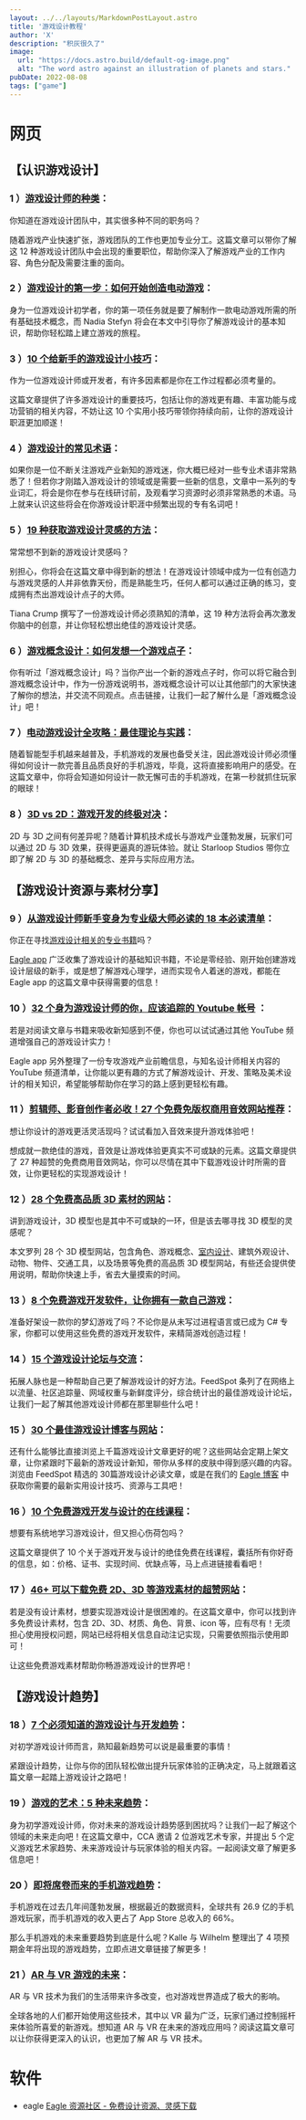 ```yaml
---
layout: ../../layouts/MarkdownPostLayout.astro
title: '游戏设计教程'
author: 'X'
description: "积灰很久了"
image:
  url: "https://docs.astro.build/default-og-image.png"
  alt: "The word astro against an illustration of planets and stars."
pubDate: 2022-08-08
tags: ["game"]
---
```

# 网页
## 【认识游戏设计】

### 1 ）[游戏设计师的种类](https://bbrathwaite.wordpress.com/2007/11/20/types-of-game-designers/)**：**

你知道在游戏设计团队中，其实很多种不同的职务吗？

随着游戏产业快速扩张，游戏团队的工作也更加专业分工。这篇文章可以带你了解这 12 种游戏设计团队中会出现的重要职位，帮助你深入了解游戏产业的工作内容、角色分配及需要注重的面向。

### ****2 ）****[游戏设计的第一步：如何开始创造电动游戏](https://www.cgspectrum.com/blog/game-design-basics-how-to-start-building-video-games)：

身为一位游戏设计初学者，你的第一项任务就是要了解制作一款电动游戏所需的所有基础技术概念，而 Nadia Stefyn 将会在本文中引导你了解游戏设计的基本知识，帮助你轻松踏上建立游戏的旅程。

### 3 ）[10 个给新手的游戏设计小技巧](https://unity.com/how-to/beginner/10-game-design-tips-new-developers)：

作为一位游戏设计师或开发者，有许多因素都是你在工作过程都必须考量的。

这篇文章提供了许多游戏设计的重要技巧，包括让你的游戏更有趣、丰富功能与成功营销的相关内容，不妨让这 10 个实用小技巧带领你持续向前，让你的游戏设计职涯更加顺遂！

### 4 ）[游戏设计的常见术语](https://unity.com/how-to/beginner/game-development-terms#general-game-development-terms)：

如果你是一位不断关注游戏产业新知的游戏迷，你大概已经对一些专业术语非常熟悉了！但若你才刚踏入游戏设计的领域或是需要一些新的信息，文章中一系列的专业词汇，将会是你在参与在线研讨前，及观看学习资源时必须非常熟悉的术语。马上就来认识这些将会在你游戏设计职涯中频繁出现的专有名词吧！

### 5 ）[19 种获取游戏设计灵感的方法](https://www.buildbox.com/19-ways-to-come-up-with-game-ideas/)：

常常想不到新的游戏设计灵感吗？

别担心，你将会在这篇文章中得到新的想法！在游戏设计领域中成为一位有创造力与游戏灵感的人并非依靠天份，而是熟能生巧，任何人都可以通过正确的练习，变成拥有杰出游戏设计点子的大师。

Tiana Crump 撰写了一份游戏设计师必须熟知的清单，这 19 种方法将会再次激发你脑中的创意，并让你轻松想出绝佳的游戏设计灵感。
### 6 ****）****[游戏概念设计：如何发想一个游戏点子](https://www.pluralsight.com/blog/film-games/creating-game-concept-first-step-getting-game-ground)：

你有听过「游戏概念设计」吗？当你产出一个新的游戏点子时，你可以将它融合到游戏概念设计中，作为一份游戏说明书，游戏概念设计可以让其他部门的大家快速了解你的想法，并交流不同观点。点击链接，让我们一起了解什么是「游戏概念设计」吧！

### 7 ）[电动游戏设计全攻略：最佳理论与实践](https://www.innovecsgames.com/blog/mobile-game-design/)：

随着智能型手机越来越普及，手机游戏的发展也备受关注，因此游戏设计师必须懂得如何设计一款完善且品质良好的手机游戏，毕竟，这将直接影响用户的感受。在这篇文章中，你将会知道如何设计一款无懈可击的手机游戏，在第一秒就抓住玩家的眼球！

### 8 **）[3D vs 2D：游戏开发的终极对决](https://starloopstudios.com/3d-vs-2d-the-eternal-battle-to-develop-video-games/)：**

2D 与 3D 之间有何差异呢？随着计算机技术成长与游戏产业蓬勃发展，玩家们可以通过 2D 与 3D 效果，获得更逼真的游玩体验。就让 Starloop Studios 带你立即了解 2D 与 3D 的基础概念、差异与实际应用方法。
## 【游戏设计资源与素材分享】
### 9 ）[从游戏设计师新手变身为专业级大师必读的 18 本必读清单](https://cn.eagle.cool/blog/post/16-must-read-books-for-game-designers-from-beginner-to-pro)：

你正在寻找[游戏设计相关的专业书籍](https://cn.eagle.cool/blog/post/16-must-read-books-for-game-designers-from-beginner-to-pro)吗？

[Eagle app](https://cn.eagle.cool/changelog) 广泛收集了游戏设计的基础知识书籍，不论是零经验、刚开始创建游戏设计层级的新手，或是想了解游戏心理学，进而实现令人着迷的游戏，都能在 Eagle app 的这篇文章中获得需要的信息！

### 10 ****）****[32 个身为游戏设计师的你，应该追踪的 Youtube 帐号](https://cn.eagle.cool/blog/post/top-32-youtube-channels-you-should-follow-for-game-designer) ****：****

若是对阅读文章与书籍来吸收新知感到不便，你也可以试试通过其他 YouTube 频道增强自己的游戏设计实力！

Eagle app 另外整理了一份专攻游戏产业前瞻信息，与知名设计师相关内容的YouTube 频道清单，让你能以更有趣的方式了解游戏设计、开发、策略及美术设计的相关知识，希望能够帮助你在学习的路上感到更轻松有趣。

### 11 **）[剪辑师、影音创作者必收！27 个免费免版权商用音效网站推荐](https://cn.eagle.cool/blog/post/royalty-free-sound-effects-sites)：**

想让你设计的游戏更活灵活现吗？试试看加入音效来提升游戏体验吧！

想成就一款绝佳的游戏，音效是让游戏体验更真实不可或缺的元素。这篇文章提供了 27 种超赞的免费商用音效网站，你可以尽情在其中下载游戏设计时所需的音效，让你更轻松的实现游戏设计！
### 12 ）[28 个免费高品质 3D 素材的网站](https://cn.eagle.cool/blog/post/best-websites-to-download-free-3d-model-with-high-quality)：

讲到游戏设计，3D 模型也是其中不可或缺的一环，但是该去哪寻找 3D 模型的灵感呢？

本文罗列 28 个 3D 模型网站，包含角色、游戏概念、[室内设计](https://cn.eagle.cool/blog/post/quick-guide-to-industrial-style-design)、建筑外观设计、动物、物件、交通工具，以及场景等免费的高品质 3D 模型网站，有些还会提供使用说明，帮助你快速上手，省去大量摸索的时间。

### 13 ）[8 个免费游戏开发软件，让你拥有一款自己游戏](https://www.makeuseof.com/tag/five-free-game-development-tools-make-your-own-games/)：

准备好架设一款你的梦幻游戏了吗？不论你是从未写过进程语言或已成为 C# 专家，你都可以使用这些免费的游戏开发软件，来精简游戏创造过程！

### 14 ）[15 个游戏设计论坛与交流](https://blog.feedspot.com/game_design_blogs/)：

拓展人脉也是一种帮助自己更了解游戏设计的好方法。FeedSpot 条列了在网络上以流量、社区追踪量、网域权重与新鲜度评分，综合统计出的最佳游戏设计论坛，让我们一起了解其他游戏设计师都在那里聊些什么吧！

### 15 ）[30 个最佳游戏设计博客与网站](https://blog.feedspot.com/game_design_blogs/)：

还有什么能够比直接浏览上千篇游戏设计文章更好的呢？这些网站会定期上架文章，让你紧跟时下最新的游戏设计新知，带你从多样的皮肤中得到感兴趣的内容。浏览由 FeedSpot 精选的 30篇游戏设计必读文章，或是在我们的 [Eagle 博客](https://cn.eagle.cool/blog) 中获取你需要的最新实用设计技巧、资源与工具吧！

### 16 ）[10 个免费游戏开发与设计的在线课程](https://www.onlinecoursereport.com/free/game-development-and-game-design/)：

想要有系统地学习游戏设计，但又担心伤荷包吗？

这篇文章提供了 10 个关于游戏开发与设计的绝佳免费在线课程，囊括所有你好奇的信息，如：价格、证书、实现时间、优缺点等，马上点进链接看看吧！

### 17 ）[46+ 可以下载免费 2D、3D 等游戏素材的超赞网站](https://cn.eagle.cool/blog/post/free-game-assets)：

若是没有设计素材，想要实现游戏设计是很困难的。在这篇文章中，你可以找到许多免费设计素材，包含 2D、3D、材质、角色、背景、icon 等，应有尽有！无须担心使用授权问题，网站已经将相关信息自动注记实现，只需要依照指示使用即可！

让这些免费游戏素材帮助你畅游游戏设计的世界吧！
## 【游戏设计趋势】
### 18 ）[7 个必须知道的游戏设计与开发趋势](https://www.geeksforgeeks.org/top-7-game-development-trends-for-2022/)：

对初学游戏设计师而言，熟知最新趋势可以说是最重要的事情！

紧跟设计趋势，让你与你的团队轻松做出提升玩家体验的正确决定，马上就跟着这篇文章一起踏上游戏设计之路吧！

### 19 ）[游戏的艺术：5 种未来趋势](https://www.cca.edu/newsroom/5-future-game-design-trends/)：

身为初学游戏设计师，你对未来的游戏设计趋势感到困扰吗？让我们一起了解这个领域的未来走向吧！在这篇文章中，CCA 邀请 2 位游戏艺术专家，并提出 5 个定义游戏艺术家趋势、未来游戏设计与玩家体验的相关内容。一起阅读文章了解更多信息吧！

### 20 ）[即将席卷而来的手机游戏趋势](https://www.gamerefinery.com/the-biggest-mobile-gaming-trends-coming-your-way-in-2022/)：

手机游戏在过去几年间蓬勃发展，根据最近的数据资料，全球共有 26.9 亿的手机游戏玩家，而手机游戏的收入更占了 App Store 总收入的 66%。

那么手机游戏的未来重要趋势到底是什么呢？Kalle 与 Wilhelm 整理出了 4 项预期金年将出现的游戏趋势，立即点进文章链接了解更多！

### 21 ）[AR 与 VR 游戏的未来](https://southernmarylandchronicle.com/2021/10/04/the-future-of-augmented-and-virtual-reality-gaming/)：

AR 与 VR 技术为我们的生活带来许多改变，也对游戏世界造成了极大的影响。

全球各地的人们都开始使用这些技术，其中以 VR 最为广泛，玩家们通过控制摇杆来体验所喜爱的新游戏。想知道 AR 与 VR 在未来的游戏应用吗？阅读这篇文章可以让你获得更深入的认识，也更加了解 AR 与 VR 技术。

# 软件 
- eagle [Eagle 资源社区 - 免费设计资源、灵感下载](https://community-cn.eagle.cool/)